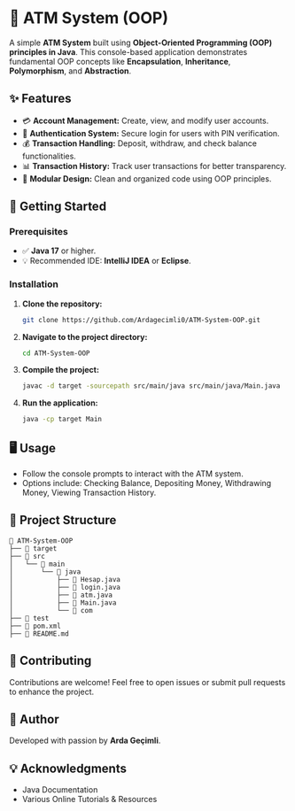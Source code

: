 # 🌟 ATM System (OOP)

A simple **ATM System** built using **Object-Oriented Programming (OOP) principles in Java**. This console-based application demonstrates fundamental OOP concepts like **Encapsulation**, **Inheritance**, **Polymorphism**, and **Abstraction**.

## ✨ Features

- 💳 **Account Management:** Create, view, and modify user accounts.
- 🔑 **Authentication System:** Secure login for users with PIN verification.
- 💰 **Transaction Handling:** Deposit, withdraw, and check balance functionalities.
- 📊 **Transaction History:** Track user transactions for better transparency.
- 🔄 **Modular Design:** Clean and organized code using OOP principles.

## 🚀 Getting Started

### Prerequisites

- ✅ **Java 17** or higher.
- 💡 Recommended IDE: **IntelliJ IDEA** or **Eclipse**.

### Installation

1. **Clone the repository:**
   ```bash
   git clone https://github.com/Ardagecimli0/ATM-System-OOP.git
   ```
2. **Navigate to the project directory:**
   ```bash
   cd ATM-System-OOP
   ```
3. **Compile the project:**
   ```bash
   javac -d target -sourcepath src/main/java src/main/java/Main.java
   ```
4. **Run the application:**
   ```bash
   java -cp target Main
   ```

## 🖥️ Usage

- Follow the console prompts to interact with the ATM system.
- Options include: Checking Balance, Depositing Money, Withdrawing Money, Viewing Transaction History.

## 📁 Project Structure

```
📁 ATM-System-OOP
├── 📁 target
├── 📁 src
│   └── 📁 main
│       └── 📁 java
│           ├── 📄 Hesap.java
│           ├── 📄 login.java
│           ├── 📄 atm.java
│           ├── 📄 Main.java
│           └── 📁 com
├── 📁 test
├── 📄 pom.xml
├── 📄 README.md
```

## 🤝 Contributing

Contributions are welcome! Feel free to open issues or submit pull requests to enhance the project.

## 👤 Author

Developed with passion by **Arda Geçimli**.

## 💡 Acknowledgments

- Java Documentation
- Various Online Tutorials & Resources

